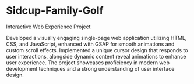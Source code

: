 ﻿# Sidcup-Family-Golf
Interactive Web Experience Project

Developed a visually engaging single-page web application utilizing HTML, CSS, and JavaScript, enhanced with GSAP for smooth animations and custom scroll effects. Implemented a unique cursor design that responds to user interactions, alongside dynamic content reveal animations to enhance user experience. The project showcases proficiency in modern web development techniques and a strong understanding of user interface design.
